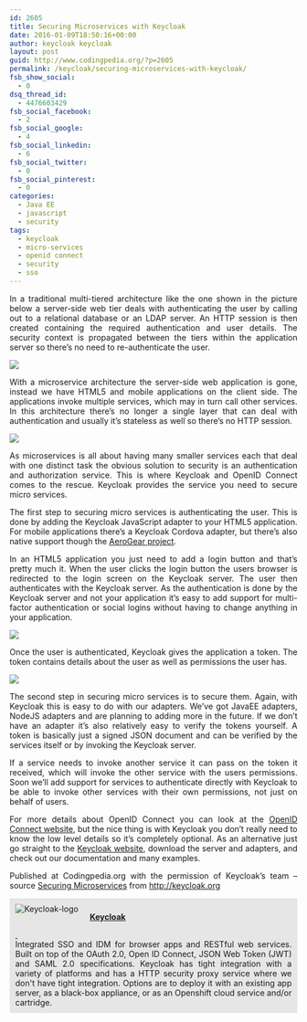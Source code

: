 ```yaml
---
id: 2605
title: Securing Microservices with Keycloak
date: 2016-01-09T18:50:16+00:00
author: keycloak keycloak
layout: post
guid: http://www.codingpedia.org/?p=2605
permalink: /keycloak/securing-microservices-with-keycloak/
fsb_show_social:
  - 0
dsq_thread_id:
  - 4476603429
fsb_social_facebook:
  - 2
fsb_social_google:
  - 4
fsb_social_linkedin:
  - 6
fsb_social_twitter:
  - 0
fsb_social_pinterest:
  - 0
categories:
  - Java EE
  - javascript
  - security
tags:
  - keycloak
  - micro-services
  - openid connect
  - security
  - sso
---
```

<p style="text-align: justify;">
  In a traditional multi-tiered architecture like the one shown in the picture below a server-side web tier deals with authenticating the user by calling out to a relational database or an LDAP server. An HTTP session is then created containing the required authentication and user details. The security context is propagated between the tiers within the application server so there&#8217;s no need to re-authenticate the user.
</p>

<p style="text-align: justify;">
  <img src="http://1.bp.blogspot.com/-036NE1K0vZs/VV29q9kDXoI/AAAAAAAAStI/RLBoK8ITwOE/s1600/old-architecture.png" /><!--more-->
</p>

<p style="text-align: justify;">
  <span>With a microservice architecture the server-side web application is gone, instead we have HTML5 and mobile applications on the client side. The applications invoke multiple services, which may in turn call other services. In this architecture there&#8217;s no longer a single layer that can deal with authentication and usually it&#8217;s stateless as well so there&#8217;s no HTTP session.</span>
</p>

<p style="text-align: justify;">
  <img src="http://4.bp.blogspot.com/-HGsYTjn6IFY/VV25MDoWHYI/AAAAAAAASs4/pjazmyksZDo/s1600/microservices-architecture.png" />
</p>

<p style="text-align: justify;">
  As microservices is all about having many smaller services each that deal with one distinct task the obvious solution to security is an authentication and authorization service. This is where Keycloak and OpenID Connect comes to the rescue. Keycloak provides the service you need to secure micro services.
</p>

<p style="text-align: justify;">
  The first step to securing micro services is authenticating the user. This is done by adding the Keycloak JavaScript adapter to your HTML5 application. For mobile applications there&#8217;s a Keycloak Cordova adapter, but there&#8217;s also native support though the <a href="http://www.aerogear.org/">AeroGear project</a>.
</p>

<p style="text-align: justify;">
  In an HTML5 application you just need to add a login button and that&#8217;s pretty much it. When the user clicks the login button the users browser is redirected to the login screen on the Keycloak server. The user then authenticates with the Keycloak server. As the authentication is done by the Keycloak server and not your application it&#8217;s easy to add support for multi-factor authentication or social logins without having to change anything in your application.
</p>

<p style="text-align: justify;">
  <img border="0" src="http://2.bp.blogspot.com/-NjOd_xAs0IQ/VV3EcENU3hI/AAAAAAAAStY/t_XPePYNhHs/s1600/auth.png" />
</p>

<p style="text-align: justify;">
  Once the user is authenticated, Keycloak gives the application a token. The token contains details about the user as well as permissions the user has.
</p>

<p style="text-align: justify;">
  <img border="0" src="http://1.bp.blogspot.com/-_kp0j2ylQoo/VV3EcWeIqJI/AAAAAAAAStc/y8uDGorcMKE/s1600/microservices-architecture-with-kc.png" />
</p>

<p style="text-align: justify;">
  The second step in securing micro services is to secure them. Again, with Keycloak this is easy to do with our adapters. We&#8217;ve got JavaEE adapters, NodeJS adapters and are planning to adding more in the future. If we don&#8217;t have an adapter it&#8217;s also relatively easy to verify the tokens yourself. A token is basically just a signed JSON document and can be verified by the services itself or by invoking the Keycloak server.
</p>

<p style="text-align: justify;">
  If a service needs to invoke another service it can pass on the token it received, which will invoke the other service with the users permissions. Soon we&#8217;ll add support for services to authenticate directly with Keycloak to be able to invoke other services with their own permissions, not just on behalf of users.
</p>

<p style="text-align: justify;">
  For more details about OpenID Connect you can look at the <a href="http://openid.net/connect/">OpenID Connect website</a>, but the nice thing is with Keycloak you don&#8217;t really need to know the low level details so it&#8217;s completely optional. As an alternative just go straight to the <a href="http://www.keycloak.org/">Keycloak website</a>, download the server and adapters, and check out our documentation and many examples.
</p>

<p style="text-align: justify;" class="note_normal">
  Published at Codingpedia.org with the permission of Keycloak&#8217;s team – source <a title="Are you getting worked up over code duplication?" href="http://blog.keycloak.org/2015/05/securing-microservices.html" target="_blank">Securing Microservices</a> from <a title="http://johannesbrodwall.com/" href="http://keycloak.org" target="_blank">http://keycloak.org</a>
</p>

<div id="about_author" style="background-color: #e6e6e6; padding: 10px;">
  <img id="author_portrait" style="float: left; margin-right: 20px;" src="http://www.codingpedia.org/wp-content/uploads/2016/01/keycloak-logo.png" alt="Keycloak-logo" /> 
  
  <p id="about_author_header">
    <strong><a href="http://www.codingpedia.org/author/keycloak/" target="_blank">Keycloak</a></strong>
  </p>
  
  <div id="social_logos_up">
    <a class="icon-earth" href="http://keycloak.jboss.org/" target="_blank"> </a> <a class="icon-twitter" href="https://twitter.com/keycloak" target="_blank"> </a> <a class="icon-github" href="https://github.com/keycloak" target="_blank"> </a>
  </div>
  
  <div id="author_details" style="text-align: justify;">
    Integrated SSO and IDM for browser apps and RESTful web services. Built on top of the OAuth 2.0, Open ID Connect, JSON Web Token (JWT) and SAML 2.0 specifications. Keycloak has tight integration with a variety of platforms and has a HTTP security proxy service where we don't have tight integration. Options are to deploy it with an existing app server, as a black-box appliance, or as an Openshift cloud service and/or cartridge.
  </div>
  
  <div class="clear">
  </div>
</div>